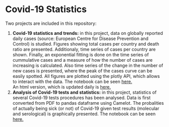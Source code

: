 # Covid-19 Statistics

Two projects are included in this repository:

1. **Covid-19 statistics and trends:** in this project, data on globally reported daily cases (source: European Centre for Disease Prevention and Control)
is studied. Figures showing total cases per country and death ratio are presented. Additionaly, time series of cases per country are shown. 
Finally, an exponential fitting is done on the time series of cummulative cases and a measure of how the number of cases are increasing is calculated. 
Also time series of the change in the number of new cases is presented, where the peak of the cases curve can be easily spotted. All figures are plotted 
using the plotly API, which allows to interact with the data. The notebook can be seen [here.](https://github.com/edidduplan/covid-19_trends/blob/master/scripts/EAP.ipynb)<br>
An html version, which is updated daily is [here.](https://covid-19-statsandtrend.s3.eu-central-1.amazonaws.com/EAP.html)<br>
2. **Analysis of Covid-19 tests and statistics:** in this project, statistics of several Covid-19 tests procedures has been analysed. Data is first 
converted from PDF to pandas dataframe using Camelot. The probalities of actually being sick (or not) of Covid-19 given test results (molecular 
and serological) is graphically presented. The notebook can be seen [here.](https://nbviewer.jupyter.org/github/edidduplan/covid-19_trends/blob/master/scripts/Analysis%20of%20Covid-19%20tests%20statistics.ipynb)
